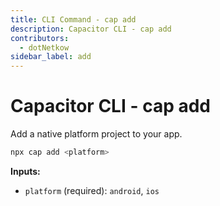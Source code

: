 ```yaml
---
title: CLI Command - cap add
description: Capacitor CLI - cap add
contributors:
  - dotNetkow
sidebar_label: add
---
```


# Capacitor CLI - cap add

Add a native platform project to your app.

```bash
npx cap add <platform>
```

<strong>Inputs:</strong>

- `platform` (required): `android`, `ios`
